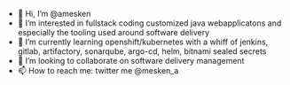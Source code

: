 - 👋 Hi, I’m @amesken
- 👀 I’m interested in fullstack coding customized java webapplicatons and especially the tooling used around software delivery
- 🌱 I’m currently learning openshift/kubernetes with a whiff of jenkins, gitlab, artifactory, sonarqube, argo-cd, helm, bitnami sealed secrets
- 💞️ I’m looking to collaborate on software delivery management
- 📫 How to reach me: twitter me @mesken_a

<!---
amesken/amesken is a ✨ special ✨ repository because its `README.md` (this file) appears on your GitHub profile.
You can click the Preview link to take a look at your changes.
--->
